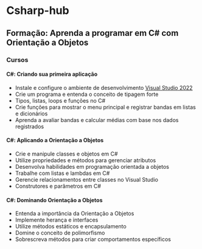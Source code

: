# Csharp-hub

## Formação: Aprenda a programar em C# com Orientação a Objetos

### Cursos
#### C#: Criando sua primeira aplicação
- Instale e configure o ambiente de desenvolvimento [Visual Studio 2022](https://visualstudio.microsoft.com/pt-br/vs/)
- Crie um programa e entenda o conceito de tipagem forte
- Tipos, listas, loops e funções no C#
- Crie funções para mostrar o menu principal e registrar bandas em listas e dicionários
- Aprenda a avaliar bandas e calcular médias com base nos dados registrados

#### C#: Aplicando a Orientação a Objetos
- Crie e manipule classes e objetos em C#
- Utilize propriedades e métodos para gerenciar atributos
- Desenvolva habilidades em programação orientada a objetos
- Trabalhe com listas e lambdas em C#
- Gerencie relacionamentos entre classes no Visual Studio
- Construtores e parâmetros em C#

#### C#: Dominando Orientação a Objetos
- Entenda a importância da Orientação a Objetos
- Implemente herança e interfaces
- Utilize métodos estáticos e encapsulamento
- Domine o conceito de polimorfismo
- Sobrescreva métodos para criar comportamentos específicos